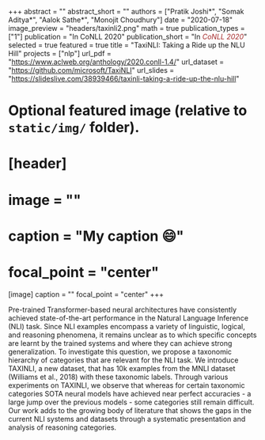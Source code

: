 +++
abstract = ""
abstract_short = ""
authors = ["Pratik Joshi*", "Somak Aditya*", "Aalok Sathe*", "Monojit Choudhury"]
date = "2020-07-18"
image_preview = "headers/taxinli2.png"
math = true
publication_types = ["1"]
publication = "In CoNLL 2020"
publication_short = "In <span style='color:brown;'>*CoNLL 2020*</span>"
selected = true
featured = true
title = "TaxiNLI: Taking a Ride up the NLU Hill"
projects = ["nlp"]
url_pdf = "https://www.aclweb.org/anthology/2020.conll-1.4/"
url_dataset = "https://github.com/microsoft/TaxiNLI"
url_slides = "https://slideslive.com/38939466/taxinli-taking-a-ride-up-the-nlu-hill"


# Optional featured image (relative to `static/img/` folder).
# [header]
# image = ""
# caption = "My caption :smile:"
# focal_point = "center"

[image]
caption = ""
focal_point = "center"
+++

Pre-trained Transformer-based neural architectures have consistently achieved state-of-the-art performance in the Natural Language Inference (NLI) task. Since NLI examples encompass a variety of linguistic, logical, and reasoning phenomena, it remains unclear as to which specific concepts are learnt by the trained systems and where they can achieve strong generalization. To investigate this question, we propose a taxonomic hierarchy of categories that are relevant for the NLI task. We introduce TAXINLI, a new dataset, that has 10k examples from the MNLI dataset (Williams et al., 2018) with these taxonomic labels. Through various experiments on TAXINLI, we observe that whereas for certain taxonomic categories SOTA neural models have achieved near perfect accuracies - a large jump over the previous models - some categories still remain difficult. Our work adds to the growing body of literature that shows the gaps in the current NLI systems and datasets through a systematic presentation and analysis of reasoning categories.
